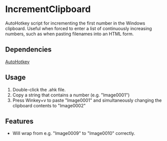 # IncrementClipboard
AutoHotkey script for incrementing the first number in the Windows clipboard. Useful when forced to enter a list of continuously increasing numbers, such as when pasting filenames into an HTML form.

## Dependencies

[AutoHotkey](http://www.autohotkey.com/)

## Usage

1. Double-click the .ahk file.
2. Copy a string that contains a number (e.g. "Image0001")
3. Press Winkey+v to paste "Image0001" and simultaneously changing the clipboard contents to "Image0002"

## Features

- Will wrap from e.g. "Image0009" to "Image0010" correctly.
